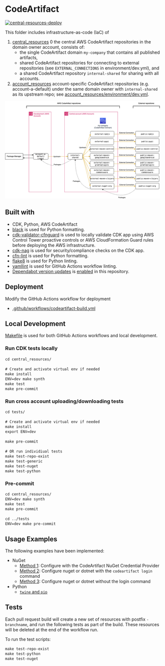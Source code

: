 # CodeArtifact

[![central-resources-deploy](https://github.com/kyhau/aws-tools/actions/workflows/codeartifact-build.yml/badge.svg)](https://github.com/kyhau/aws-tools/actions/workflows/codeartifact-build.yml)

This folder includes infrastructure-as-code (IaC) of
1. [central_resources](./central_resources/) 0 the central AWS CodeArtifact repositories in the domain owner account, consists of:
    - the single CodeArtifact domain `my-company` that contains all published artifacts,
    - shared CodeArtifact repositories for connecting to external repositories (see `EXTERNAL_CONNECTIONS` in environment/dev.yml), and
    - a shared CodeArtifact repository `internal-shared` for sharing with all accounts.
2. [account_resources](./account_resources/) account-specific CodeArtifact repositories (e.g. account-a-default) under the same domain owner with `internal-shared` as its upstream repo; see [account_resources/environment/dev.yml](./account_resources/environment/dev.yml).

![CodeArtifact Design](./docs/CodeArtifact-design-v0.1-ext-shared-stg.drawio.png)

## Built with

- CDK, Python, AWS CodeArtifact
- [black](https://github.com/psf/black) is used for Python formatting.
- [cdk-validator-cfnguard](https://github.com/cdklabs/cdk-validator-cfnguard) is used to locally validate CDK app using AWS Control Tower proactive controls or AWS CloudFormation Guard rules before deploying the AWS infrastructure.
- [cdk-nag](https://github.com/cdklabs/cdk-nag) is used for security/compliance checks on the CDK app.
- [cfn-lint](https://github.com/aws-cloudformation/cfn-lint) is used for Python formatting.
- [flake8](https://github.com/PyCQA/flake8) is used for Python linting.
- [yamllint](https://github.com/adrienverge/yamllint) is used for GitHub Actions workflow linting.
- [Dependabot version updates](https://docs.github.com/en/code-security/dependabot/dependabot-version-updates) is [enabled](.github/dependabot.yml) in this repository.

## Deployment

Modify the GitHub Actions workflow for deployment
- [.github/workflows/codeartifact-build.yml](.github/workflows/codeartifact-build.yml)

## Local Development

[Makefile](./Makefile) is used for both GitHub Actions workflows and local development.

### Run CDK tests locally
```
cd central_resources/

# Create and activate virtual env if needed
make install
ENV=dev make synth
make test
make pre-commit
```

### Run cross account uploading/downloading tests
```
cd tests/

# Create and activate virtual env if needed
make install
export ENV=dev

make pre-commit

# OR run individiual tests
make test-repo-exist
make test-generic
make test-nuget
make test-python
```

### Pre-commit
```
cd central_resources/
ENV=dev make synth
make test
make pre-commit

cd ../tests
ENV=dev make pre-commit
```

## Usage Examples

The following examples have been implemented:
- NuGet
    - [Method 1](./central_resources/tests/nuget/test_nuget_method_1.sh): Configure with the CodeArtifact NuGet Credential Provider
    - [Method 2](./central_resources/tests/nuget/test_nuget_method_2.sh): Configure nuget or dotnet with the `codeartifact login` command
    - [Method 3](./central_resources/tests/nuget/test_nuget_method_3.sh): Configure nuget or dotnet without the login command
- Python
    - [`twine` and `pip`](./central_resources/tests/python/test_twine_publish_pip_download.sh)

## Tests

Each pull request build will create a new set of resources with postfix `-branchname`, and run the following tests as part of the build. These resources will be deleted at the end of the workflow run.

To run the test scripts:
```
make test-repo-exist
make test-python
make test-nuget
```
